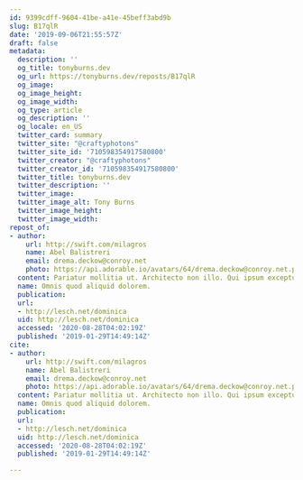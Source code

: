 ```yaml
---
id: 9399cdff-9604-41be-a41e-45beff3abd9b
slug: B17qlR
date: '2019-09-06T21:55:57Z'
draft: false
metadata:
  description: ''
  og_title: tonyburns.dev
  og_url: https://tonyburns.dev/reposts/B17qlR
  og_image: 
  og_image_height: 
  og_image_width: 
  og_type: article
  og_description: ''
  og_locale: en_US
  twitter_card: summary
  twitter_site: "@craftyphotons"
  twitter_site_id: '710598354917580800'
  twitter_creator: "@craftyphotons"
  twitter_creator_id: '710598354917580800'
  twitter_title: tonyburns.dev
  twitter_description: ''
  twitter_image: 
  twitter_image_alt: Tony Burns
  twitter_image_height: 
  twitter_image_width: 
repost_of:
- author:
    url: http://swift.com/milagros
    name: Abel Balistreri
    email: drema.deckow@conroy.net
    photo: https://api.adorable.io/avatars/64/drema.deckow@conroy.net.png
  content: Pariatur mollitia ut. Architecto non illo. Qui ipsum excepturi.
  name: Omnis quod aliquid dolorem.
  publication: 
  url:
  - http://lesch.net/dominica
  uid: http://lesch.net/dominica
  accessed: '2020-08-28T04:02:19Z'
  published: '2019-01-29T14:49:14Z'
cite:
- author:
    url: http://swift.com/milagros
    name: Abel Balistreri
    email: drema.deckow@conroy.net
    photo: https://api.adorable.io/avatars/64/drema.deckow@conroy.net.png
  content: Pariatur mollitia ut. Architecto non illo. Qui ipsum excepturi.
  name: Omnis quod aliquid dolorem.
  publication: 
  url:
  - http://lesch.net/dominica
  uid: http://lesch.net/dominica
  accessed: '2020-08-28T04:02:19Z'
  published: '2019-01-29T14:49:14Z'

---
```



